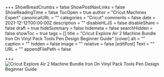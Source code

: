 +++
ShowBreadCrumbs = false
ShowPostNavLinks = false
ShowReadingTime = false
TocOpen = true
author = "Cricut Machines Expert"
canonicalURL = ""
categories = "Cricut"
comments = false
date = 2021-12-12T00:00:00Z
description = ""
disableHLJS = false
disableShare = false
draft = true
hideSummary = false
hidemeta = false
searchHidden = false
showToc = true
tags = []
title = "Cricut Explore Air 2 Machine Bundle Iron On Vinyl Pack Tools Pen Design Beginner Guide"
[cover]
alt = ""
caption = ""
hidden = false
image = ""
relative = false
[editPost]
Text = ""
URL = ""
appendFilePath = false

+++
![Cricut Explore Air 2 Machine Bundle Iron On Vinyl Pack Tools Pen Design Beginner Guide](https://images-na.ssl-images-amazon.com/images/I/81gM9Ksq8EL._AC_UL604_SR604,400_.jpg)